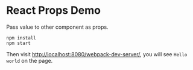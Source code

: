 React Props Demo
======================

Pass value to other component as props.

```
npm install
npm start
```

Then visit <http://localhost:8080/webpack-dev-server/>, you will see `Hello world` on the page.